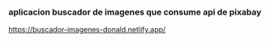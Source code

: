 ### aplicacion buscador de imagenes que consume api de pixabay

https://buscador-imagenes-donald.netlify.app/

